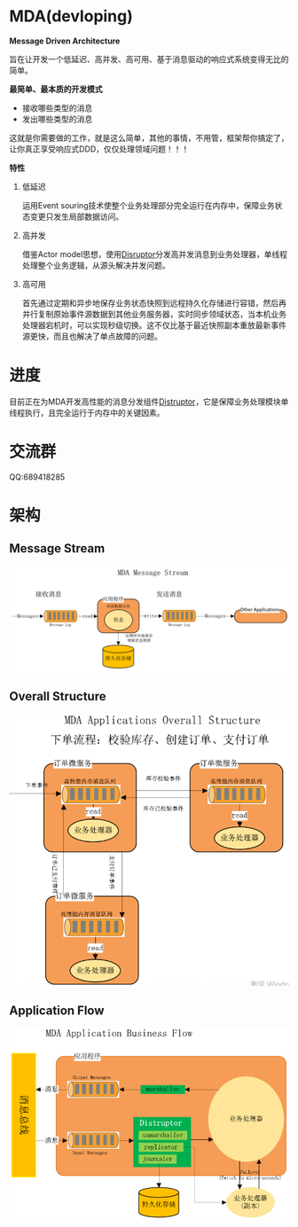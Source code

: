 # MDA(devloping)
**Message Driven Architecture**

旨在让开发一个低延迟、高并发、高可用、基于消息驱动的响应式系统变得无比的简单。

**最简单、最本质的开发模式**
- 接收哪些类型的消息
- 发出哪些类型的消息

这就是你需要做的工作，就是这么简单，其他的事情，不用管，框架帮你搞定了，让你真正享受响应式DDD，仅仅处理领域问题！！！

**特性**
1. 低延迟

   运用Event souring技术使整个业务处理部分完全运行在内存中，保障业务状态变更只发生局部数据访问。

2. 高并发

   借鉴Actor model思想，使用[Disruptor](https://github.com/justmine66/Disruptor)分发高并发消息到业务处理器，单线程处理整个业务逻辑，从源头解决并发问题。

3. 高可用

   首先通过定期和异步地保存业务状态快照到远程持久化存储进行容错，然后再并行复制原始事件源数据到其他业务服务器，实时同步领域状态，当本机业务处理器宕机时，可以实现秒级切换。这不仅比基于最近快照副本重放最新事件源更快，而且也解决了单点故障的问题。

# 进度
目前正在为MDA开发高性能的消息分发组件[Distruptor](https://github.com/justmine66/Disruptor)，它是保障业务处理模块单线程执行，且完全运行于内存中的关键因素。

# 交流群
QQ:689418285

# 架构
## Message Stream
![](./MessageStream.jpg)

## Overall Structure
![](./OverallStructure.jpg)

## Application Flow
![](./ApplicationFlow.jpg)
